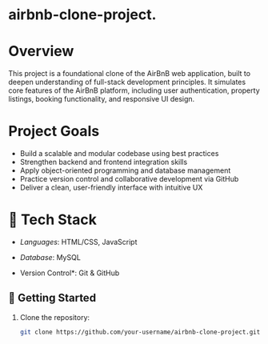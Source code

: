 # airbnb-clone-project.

# Overview
This project is a foundational clone of the AirBnB web application, built to deepen understanding of full-stack development principles. It simulates core features of the AirBnB platform, including user authentication, property listings, booking functionality, and responsive UI design.

# Project Goals
- Build a scalable and modular codebase using best practices
- Strengthen backend and frontend integration skills
- Apply object-oriented programming and database management
- Practice version control and collaborative development via GitHub
- Deliver a clean, user-friendly interface with intuitive UX

# 🧰 Tech Stack
- *Languages*:  HTML/CSS, JavaScript

- *Database*: MySQL 
- Version Control*: Git & GitHub

## 🚀 Getting Started
1. Clone the repository:
   ```bash
   git clone https://github.com/your-username/airbnb-clone-project.git
